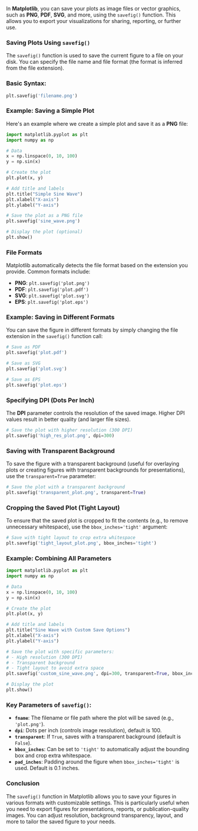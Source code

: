 In **Matplotlib**, you can save your plots as image files or vector graphics, such as **PNG**, **PDF**, **SVG**, and more, using the `savefig()` function. This allows you to export your visualizations for sharing, reporting, or further use.

### Saving Plots Using `savefig()`

The `savefig()` function is used to save the current figure to a file on your disk. You can specify the file name and file format (the format is inferred from the file extension).

### Basic Syntax:
```python
plt.savefig('filename.png')
```

### Example: Saving a Simple Plot

Here's an example where we create a simple plot and save it as a **PNG** file:

```python
import matplotlib.pyplot as plt
import numpy as np

# Data
x = np.linspace(0, 10, 100)
y = np.sin(x)

# Create the plot
plt.plot(x, y)

# Add title and labels
plt.title("Simple Sine Wave")
plt.xlabel("X-axis")
plt.ylabel("Y-axis")

# Save the plot as a PNG file
plt.savefig('sine_wave.png')

# Display the plot (optional)
plt.show()
```

### File Formats
Matplotlib automatically detects the file format based on the extension you provide. Common formats include:
- **PNG**: `plt.savefig('plot.png')`
- **PDF**: `plt.savefig('plot.pdf')`
- **SVG**: `plt.savefig('plot.svg')`
- **EPS**: `plt.savefig('plot.eps')`

### Example: Saving in Different Formats

You can save the figure in different formats by simply changing the file extension in the `savefig()` function call:

```python
# Save as PDF
plt.savefig('plot.pdf')

# Save as SVG
plt.savefig('plot.svg')

# Save as EPS
plt.savefig('plot.eps')
```

### Specifying DPI (Dots Per Inch)

The **DPI** parameter controls the resolution of the saved image. Higher DPI values result in better quality (and larger file sizes).

```python
# Save the plot with higher resolution (300 DPI)
plt.savefig('high_res_plot.png', dpi=300)
```

### Saving with Transparent Background

To save the figure with a transparent background (useful for overlaying plots or creating figures with transparent backgrounds for presentations), use the `transparent=True` parameter:

```python
# Save the plot with a transparent background
plt.savefig('transparent_plot.png', transparent=True)
```

### Cropping the Saved Plot (Tight Layout)

To ensure that the saved plot is cropped to fit the contents (e.g., to remove unnecessary whitespace), use the `bbox_inches='tight'` argument:

```python
# Save with tight layout to crop extra whitespace
plt.savefig('tight_layout_plot.png', bbox_inches='tight')
```

### Example: Combining All Parameters

```python
import matplotlib.pyplot as plt
import numpy as np

# Data
x = np.linspace(0, 10, 100)
y = np.sin(x)

# Create the plot
plt.plot(x, y)

# Add title and labels
plt.title("Sine Wave with Custom Save Options")
plt.xlabel("X-axis")
plt.ylabel("Y-axis")

# Save the plot with specific parameters:
# - High resolution (300 DPI)
# - Transparent background
# - Tight layout to avoid extra space
plt.savefig('custom_sine_wave.png', dpi=300, transparent=True, bbox_inches='tight')

# Display the plot
plt.show()
```

### Key Parameters of `savefig()`:
- **`fname`**: The filename or file path where the plot will be saved (e.g., `'plot.png'`).
- **`dpi`**: Dots per inch (controls image resolution), default is 100.
- **`transparent`**: If `True`, saves with a transparent background (default is `False`).
- **`bbox_inches`**: Can be set to `'tight'` to automatically adjust the bounding box and crop extra whitespace.
- **`pad_inches`**: Padding around the figure when `bbox_inches='tight'` is used. Default is 0.1 inches.

### Conclusion
The `savefig()` function in Matplotlib allows you to save your figures in various formats with customizable settings. This is particularly useful when you need to export figures for presentations, reports, or publication-quality images. You can adjust resolution, background transparency, layout, and more to tailor the saved figure to your needs.
